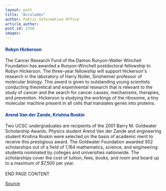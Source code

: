 ```yaml
---
layout: post
title: "Accolades"
author: Public Information Office
article_author: 
post_id: 2338
images:
---
```


<h4>
  <font color="#003399"><b>Robyn Hickerson</b></font>
</h4>
<p>
  The Cancer Research Fund of the Damon Runyon-Walter Winchell Foundation has awarded a Runyon-Winchell postdoctoral fellowship to Robyn Hickerson. The three-year fellowship will support Hickerson's research in the laboratory of Harry Noller, Sinsheimer professor of molecular biology. This award is given to outstanding young scientists conducting theoretical and experimental research that is relevant to the study of cancer and the search for cancer causes, mechanisms, therapies, and prevention. Hickerson is studying the workings of the ribosome, a tiny molecular machine present in all cells that translates genes into proteins.
</p>
<h4>
  <font color="#003399">Arend Van der Zande, Krishna Roskin</font>
</h4>
<p>
  Two UCSC undergraduates are recipients of the 2001 Barry M. Goldwater Scholarship Awards. Physics student Arend Van der Zande and engineering student Krishna Roskin were selected on the basis of academic merit to receive this prestigious award. The Goldwater Foundation awarded 302 scholarships out of a field of 1,164 mathematics, science, and engineering students nominated by colleges and universities nationwide. The scholarships cover the cost of tuition, fees, books, and room and board up to a maximum of $7,500 per year.<br>
  <br>
  END PAGE CONTENT
</p>
<p><a href="http://www1.ucsc.edu/currents/00-01/05-07/accolades.html" title="Permalink to accolades">Source</a></p>
